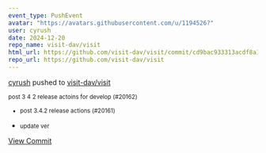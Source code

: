 ```yaml
---
event_type: PushEvent
avatar: "https://avatars.githubusercontent.com/u/1194526?"
user: cyrush
date: 2024-12-20
repo_name: visit-dav/visit
html_url: https://github.com/visit-dav/visit/commit/cd9bac933313acdf8a16a8986fae3ef8c35a28d2
repo_url: https://github.com/visit-dav/visit
---
```


<a href='https://github.com/cyrush' target='_blank'>cyrush</a> pushed to <a href='https://github.com/visit-dav/visit' target='_blank'>visit-dav/visit</a>

<small>post 3 4 2 release actoins for develop (#20162)

* post 3.4.2 release actions (#20161)

* update ver</small>

<a href='https://github.com/visit-dav/visit/commit/cd9bac933313acdf8a16a8986fae3ef8c35a28d2' target='_blank'>View Commit</a>